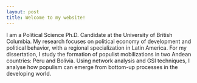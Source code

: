 ```yaml
---
layout: post
title: Welcome to my website!
---
```


I am a Political Science Ph.D. Candidate at the University of British Columbia. My research focuses on political economy of development and political behavior, with a regional specialization in Latin America. For my dissertation, I study the formation of populist mobilizations in two Andean countries: Peru and Bolivia. Using network analysis and GSI techniques, I analyse how populism can emerge from bottom-up processes in the developing world.

